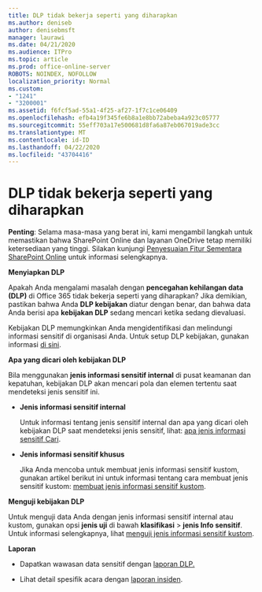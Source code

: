 ```yaml
---
title: DLP tidak bekerja seperti yang diharapkan
ms.author: deniseb
author: denisebmsft
manager: laurawi
ms.date: 04/21/2020
ms.audience: ITPro
ms.topic: article
ms.prod: office-online-server
ROBOTS: NOINDEX, NOFOLLOW
localization_priority: Normal
ms.custom:
- "1241"
- "3200001"
ms.assetid: f6fcf5ad-55a1-4f25-af27-1f7c1ce06409
ms.openlocfilehash: efb4a19f345fe6b8a1e8bb72abeba4a923c05777
ms.sourcegitcommit: 55eff703a17e500681d8fa6a87eb067019ade3cc
ms.translationtype: MT
ms.contentlocale: id-ID
ms.lasthandoff: 04/22/2020
ms.locfileid: "43704416"
---
```

# <a name="dlp-not-working-as-expected"></a>DLP tidak bekerja seperti yang diharapkan

**Penting**: Selama masa-masa yang berat ini, kami mengambil langkah untuk memastikan bahwa SharePoint Online dan layanan OneDrive tetap memiliki ketersediaan yang tinggi. Silakan kunjungi [Penyesuaian Fitur Sementara SharePoint Online](https://aka.ms/ODSPAdjustments) untuk informasi selengkapnya.

 **Menyiapkan DLP**

Apakah Anda mengalami masalah dengan **pencegahan kehilangan data (DLP)** di Office 365 tidak bekerja seperti yang diharapkan? Jika demikian, pastikan bahwa Anda **DLP kebijakan** diatur dengan benar, dan bahwa data Anda berisi apa **kebijakan DLP** sedang mencari ketika sedang dievaluasi.
  
Kebijakan DLP memungkinkan Anda mengidentifikasi dan melindungi informasi sensitif di organisasi Anda. Untuk setup DLP kebijakan, gunakan informasi [di sini](https://docs.microsoft.com/office365/securitycompliance/prevent-data-loss#set-up-dlp).
  
 **Apa yang dicari oleh kebijakan DLP**
  
Bila menggunakan **jenis informasi sensitif internal** di pusat keamanan dan kepatuhan, kebijakan DLP akan mencari pola dan elemen tertentu saat mendeteksi jenis sensitif ini.
  
- **Jenis informasi sensitif internal**

    Untuk informasi tentang jenis sensitif internal dan apa yang dicari oleh kebijakan DLP saat mendeteksi jenis sensitif, lihat: [apa jenis informasi sensitif Cari](https://docs.microsoft.com/office365/securitycompliance/what-the-sensitive-information-types-look-for).

- **Jenis informasi sensitif khusus**

    Jika Anda mencoba untuk membuat jenis informasi sensitif kustom, gunakan artikel berikut ini untuk informasi tentang cara membuat jenis sensitif kustom: [membuat jenis informasi sensitif kustom](https://docs.microsoft.com/office365/securitycompliance/create-a-custom-sensitive-information-type).

**Menguji kebijakan DLP**

Untuk menguji data Anda dengan jenis informasi sensitif internal atau kustom, gunakan opsi **jenis uji** di bawah **klasifikasi** > **jenis Info sensitif**. Untuk informasi selengkapnya, lihat [menguji jenis informasi sensitif kustom](https://docs.microsoft.com/office365/securitycompliance/create-a-custom-sensitive-information-type#test-custom-sensitive-information-types-in-the-security--compliance-center).

 **Laporan**
  
- Dapatkan wawasan data sensitif dengan [laporan DLP.](https://docs.microsoft.com/office365/securitycompliance/data-loss-prevention-policies#dlp-reports)

- Lihat detail spesifik acara dengan [laporan insiden](https://docs.microsoft.com/office365/securitycompliance/data-loss-prevention-policies#incident-reports).
